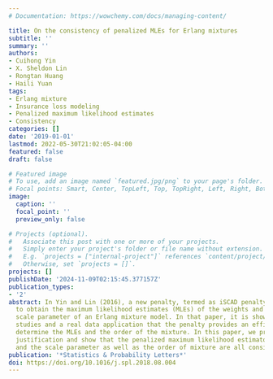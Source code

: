```yaml
---
# Documentation: https://wowchemy.com/docs/managing-content/

title: On the consistency of penalized MLEs for Erlang mixtures
subtitle: ''
summary: ''
authors:
- Cuihong Yin
- X. Sheldon Lin
- Rongtan Huang
- Haili Yuan
tags:
- Erlang mixture
- Insurance loss modeling
- Penalized maximum likelihood estimates
- Consistency
categories: []
date: '2019-01-01'
lastmod: 2022-05-30T21:02:05-04:00
featured: false
draft: false

# Featured image
# To use, add an image named `featured.jpg/png` to your page's folder.
# Focal points: Smart, Center, TopLeft, Top, TopRight, Left, Right, BottomLeft, Bottom, BottomRight.
image:
  caption: ''
  focal_point: ''
  preview_only: false

# Projects (optional).
#   Associate this post with one or more of your projects.
#   Simply enter your project's folder or file name without extension.
#   E.g. `projects = ["internal-project"]` references `content/project/deep-learning/index.md`.
#   Otherwise, set `projects = []`.
projects: []
publishDate: '2024-11-09T02:15:45.377157Z'
publication_types:
- '2'
abstract: In Yin and Lin (2016), a new penalty, termed as iSCAD penalty, is proposed
  to obtain the maximum likelihood estimates (MLEs) of the weights and the common
  scale parameter of an Erlang mixture model. In that paper, it is shown through simulation
  studies and a real data application that the penalty provides an efficient way to
  determine the MLEs and the order of the mixture. In this paper, we provide a theoretical
  justification and show that the penalized maximum likelihood estimators of the weights
  and the scale parameter as well as the order of mixture are all consistent.
publication: '*Statistics & Probability Letters*'
doi: https://doi.org/10.1016/j.spl.2018.08.004
---
```

